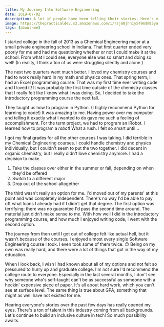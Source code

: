 ```yaml
---
title: My Journey Into Software Engineering
date: 2019-07-02
description: A lot of people have been telling their stories. Here's mine.
image: https://thepracticaldev.s3.amazonaws.com/i/rsjm8jhn1y549mdm85ya.jpg
tags: [about-me]
---
```


I started college in the fall of 2013 as a Chemical Engineering major at a small private engineering school in Indiana. That first quarter ended very poorly for me and had me questioning whether or not I could make it at the school. From what I could see, everyone else was so smart and doing so well! (In reality, I think a ton of us were struggling silently and alone.)

The next two quarters went much better. I loved my chemistry courses and had to work really hard in my math and physics ones. That spring term, I had an Excel programming course. That was my first time ever writing code and I loved it! It was probably the first time outside of the chemistry classes that I really felt like I knew what I was doing. So, I decided to take the introductory programming course the next fall.

They taught us how to program in Python. (I highly recommend Python for learning to code!) It was amazing to me. Having power over my computer and telling it exactly what I wanted to do gave me such a feeling of accomplishment. For the term project, we had to program an iRobot. I learned how to program a _robot_! What a rush. I felt so smart until...

I got my final grades for all the other courses I was taking. I did terrible in my Chemical Engineering courses. I could handle chemistry and physics individually, but I couldn't seem to put the two together. I did decent in organic chemistry, but I really didn't love chemistry anymore. I had a decision to make.

1. Take the classes over either in the summer or fall, depending on when they'd be offered
2. Switch to a different major
3. Drop out of the school altogether

The third wasn't really an option for me. I'd moved out of my parents' at this point and was completely independent. There's no way I'd be able to pay off what loans I already had if I didn't get that degree. The first option was terrifying: there was no guarantee I'd pass the second time around. The material just didn't make sense to me. With how well I did in the introductory programming course, and how much I enjoyed writing code, I went with the second option.

The journey from then until I got out of college felt like actual hell, but it wasn't because of the courses. I enjoyed almost every single Software Engineering course I took. I even took some of them twice. 😉 Being on my own was really hard, and there were a lot of things that got in the way of my education.

When I look back, I wish I had known about all of my options and not felt so pressured to hurry up and graduate college. I'm not sure I'd recommend the college route to everyone. Especially in the last several months, I don't see why someone who's self-taught can't be as successful as someone with a heckin' expensive piece of paper. It's all about hard work, which you can't see at surface level. The same thing is true about GPA, something that might as well have not existed for me.

Hearing everyone's stories over the past few days has really opened my eyes. There's a ton of talent in this industry coming from all backgrounds. Let's continue to build an inclusive culture in tech! So much possibility awaits.
